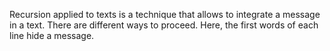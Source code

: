 Recursion applied to texts is a technique that allows to integrate a message in a text. There are different ways to proceed. Here, the first words of each line hide a message.

